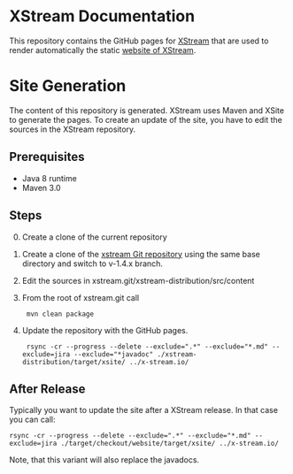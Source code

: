 # XStream Documentation

This repository contains the GitHub pages for [XStream](https://github.com/x-stream/xstream)
that are used to render automatically the static [website of XStream](https://x-stream.github.io/). 

# Site Generation

The content of this repository is generated. XStream uses Maven and XSite to generate the pages.
To create an update of the site, you have to edit the sources in the XStream repository.
 
## Prerequisites
+ Java 8 runtime
+ Maven 3.0
 
## Steps
0. Create a clone of the current repository
0. Create a clone of the [xstream Git repository](https://github.com/x-stream/xstream) using
the same base directory and switch to v-1.4.x branch.
0. Edit the sources in xstream.git/xstream-distribution/src/content
0. From the root of xstream.git call

		mvn clean package
		
0. Update the repository with the GitHub pages.

		rsync -cr --progress --delete --exclude=".*" --exclude="*.md" --exclude=jira --exclude="*javadoc" ./xstream-distribution/target/xsite/ ../x-stream.io/
 	 
## After Release
 
Typically you want to update the site after a XStream release. In that case you can call: 
 
	rsync -cr --progress --delete --exclude=".*" --exclude="*.md" --exclude=jira ./target/checkout/website/target/xsite/ ../x-stream.io/

Note, that this variant will also replace the javadocs.
